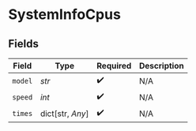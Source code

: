 # SystemInfoCpus


## Fields

| Field              | Type               | Required           | Description        |
| ------------------ | ------------------ | ------------------ | ------------------ |
| `model`            | *str*              | :heavy_check_mark: | N/A                |
| `speed`            | *int*              | :heavy_check_mark: | N/A                |
| `times`            | dict[str, *Any*]   | :heavy_check_mark: | N/A                |